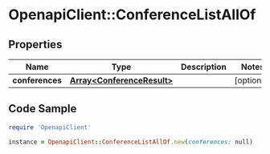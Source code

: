# OpenapiClient::ConferenceListAllOf

## Properties

Name | Type | Description | Notes
------------ | ------------- | ------------- | -------------
**conferences** | [**Array&lt;ConferenceResult&gt;**](ConferenceResult.md) |  | [optional] 

## Code Sample

```ruby
require 'OpenapiClient'

instance = OpenapiClient::ConferenceListAllOf.new(conferences: null)
```


